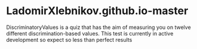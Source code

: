 # LadomirXlebnikov.github.io-master
DiscriminatoryValues is a quiz that has the aim of measuring you on twelve different discrimination-based values.
This test is currently in active development so expect so less than perfect results
